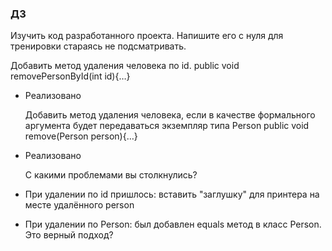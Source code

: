 ### ДЗ

Изучить код разработанного проекта. Напишите его с нуля для тренировки стараясь не подсматривать.

  Добавить метод удаления человека по id.
  public void removePersonById(int id){…}
- Реализовано
  
  Добавить метод удаления человека, если в качестве формального аргумента будет передаваться экземпляр типа Person
  public void remove(Person person){…}
- Реализовано

  С какими проблемами вы столкнулись?
- При удалении по id пришлось: вставить "заглушку" для принтера на месте удалённого person
- При удалении по Person: был добавлен equals метод в класс Person. Это верный подход?
